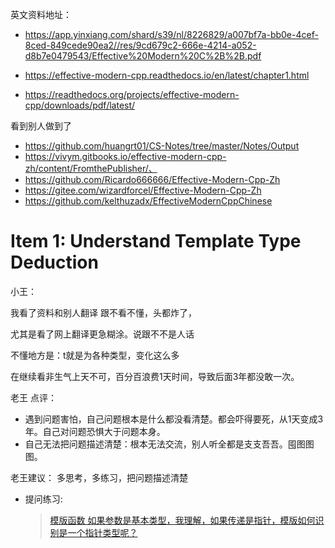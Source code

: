 

英文资料地址：

- https://app.yinxiang.com/shard/s39/nl/8226829/a007bf7a-bb0e-4cef-8ced-849cede90ea2//res/9cd679c2-666e-4214-a052-d8b7e0479543/Effective%20Modern%20C%2B%2B.pdf

- https://effective-modern-cpp.readthedocs.io/en/latest/chapter1.html

- https://readthedocs.org/projects/effective-modern-cpp/downloads/pdf/latest/

  



看到别人做到了

- https://github.com/huangrt01/CS-Notes/tree/master/Notes/Output
- https://vivym.gitbooks.io/effective-modern-cpp-zh/content/FromthePublisher/、
- https://github.com/Ricardo666666/Effective-Modern-Cpp-Zh
- https://gitee.com/wizardforcel/Effective-Modern-Cpp-Zh
- https://github.com/kelthuzadx/EffectiveModernCppChinese





# Item 1: Understand Template Type Deduction



小王：



我看了资料和别人翻译 跟不看不懂，头都炸了，

尤其是看了网上翻译更急糊涂。说跟不不是人话

不懂地方是：t就是为各种类型，变化这么多

在继续看非生气上天不可，百分百浪费1天时间，导致后面3年都没敢一次。



老王 点评：

- 遇到问题害怕，自己问题根本是什么都没看清楚。都会吓得要死，从1天变成3年。自己对问题恐惧大于问题本身。
- 自己无法把问题描述清楚：根本无法交流，别人听全都是支支吾吾。囤图图图。



老王建议： 多思考，多练习，把问题描述清楚



- 提问练习:

  > [模版函数 如果参数是基本类型，我理解，如果传递是指针，模版如何识别是一个指针类型呢？](https://stackoverflow.com/questions/16212862/passing-pointer-type-to-template-argument)

  







